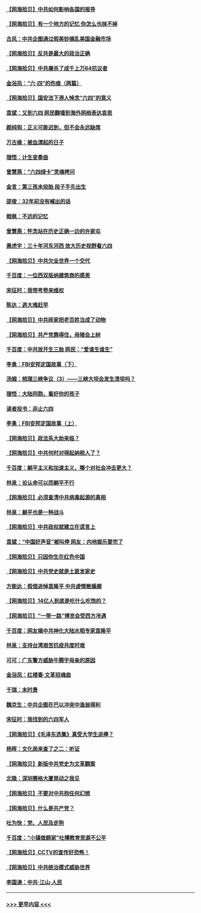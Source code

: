 #### [【网海拾贝】中共如何影响各国的报导](../pages/nsc993/n13012599.md?t=06101952) 
#### [【网海拾贝】有一个地方的记忆 你怎么也抹不掉](../pages/nsc993/n13009802.md?t=06101952) 
#### [古风：中共企图通过假美钞搞乱美国金融市场](../pages/nsc993/n13009626.md?t=06101952) 
#### [【网海拾贝】反共是最大的政治正确](../pages/nsc993/n13007051.md?t=06101952) 
#### [【网海拾贝】中共屠杀了成千上万64抗议者](../pages/nsc993/n13002713.md?t=06101952) 
#### [金浴凤：“六·四”的伤痕（两篇）](../pages/nsc993/n13001719.md?t=06101952) 
#### [【网海拾贝】国安法下港人悼念“六四”的意义](../pages/nsc993/n13001039.md?t=06101952) 
#### [袁斌：又到六四 网民翻墙到海外网络表达哀思](../pages/nsc993/n13000995.md?t=06101952) 
#### [颜纯钩：正义可能迟到，但不会永远缺席](../pages/nsc993/n13000920.md?t=06101952) 
#### [万古缘：被血漂起的日子](../pages/nsc993/n13000914.md?t=06101952) 
#### [理悟：计生变奏曲](../pages/nsc993/n13000414.md?t=06101952) 
#### [曾慧燕：“六四绿卡”灵魂拷问](../pages/nsc993/n13000277.md?t=06101952) 
#### [金言：第三孩未投胎 段子手先出生](../pages/nsc993/n13000215.md?t=06101952) 
#### [邵俊：32年前没有喊出的话](../pages/nsc993/n13000181.md?t=06101952) 
#### [戟枫：不远的记忆](../pages/nsc993/n13000121.md?t=06101952) 
#### [曾慧燕：怀念站在历史正确一边的许家屯](../pages/nsc993/n13000073.md?t=06101952) 
#### [惠虎宇：三十年河东河西 放大历史视野看六四](../pages/nsc993/n13000018.md?t=06101952) 
#### [【网海拾贝】中共欠全世界一个交代](../pages/nsc993/n12998706.md?t=06101952) 
#### [千百度：一位西双版纳建筑商的感恩](../pages/nsc993/n12998487.md?t=06101952) 
#### [宋征时：我带考卷来维权](../pages/nsc993/n12994088.md?t=06101952) 
#### [陈达：逃大难赶早](../pages/nsc993/n12993569.md?t=06101952) 
#### [【网海拾贝】中共砖家把老百姓当成了动物](../pages/nsc993/n12993483.md?t=06101952) 
#### [【网海拾贝】共产党靠得住，母猪会上树](../pages/nsc993/n12990730.md?t=06101952) 
#### [千百度：中共放开生三胎 网民：“爱谁生谁生”](../pages/nsc993/n12990644.md?t=06101952) 
#### [李勇：FBI安邦定国故事（下）](../pages/nsc993/n12987854.md?t=06101952) 
#### [汤姆：梳理三峡争议（3）——三峡大坝会发生溃坝吗？](../pages/nsc993/n12989806.md?t=06101952) 
#### [理悟：大陆同胞，看好你的孩子](../pages/nsc993/n12989778.md?t=06101952) 
#### [读者投书：非止六四](../pages/nsc993/n12989673.md?t=06101952) 
#### [李勇：FBI安邦定国故事（上）](../pages/nsc993/n12987749.md?t=06101952) 
#### [【网海拾贝】政法系大劫来临？](../pages/nsc993/n12987596.md?t=06101952) 
#### [【网海拾贝】中共何时对得起纳税人了？](../pages/nsc993/n12985578.md?t=06101952) 
#### [千百度：躺平主义和加速主义，哪个对社会冲击更大？](../pages/nsc993/n12985512.md?t=06101952) 
#### [林泉：论认命可以而躺平不行](../pages/nsc993/n12985505.md?t=06101952) 
#### [【网海拾贝】必须查清中共病毒起源的真相](../pages/nsc993/n12984276.md?t=06101952) 
#### [林泉：躺平也是一种战斗](../pages/nsc993/n12984194.md?t=06101952) 
#### [【网海拾贝】中共政权就建立在谎言上](../pages/nsc993/n12981880.md?t=06101952) 
#### [袁斌：“中国好声音”被叫停 网友：内地娱乐要完了](../pages/nsc993/n12981826.md?t=06101952) 
#### [【网海拾贝】只因你生在红色中国](../pages/nsc993/n12979096.md?t=06101952) 
#### [【网海拾贝】中共党史就是土匪发家史](../pages/nsc993/n12976478.md?t=06101952) 
#### [方能达：假借追悼袁隆平 中共虚情散臊腥](../pages/nsc993/n12976396.md?t=06101952) 
#### [【网海拾贝】14亿人到底是吃什么吃饱的？](../pages/nsc993/n12974125.md?t=06101952) 
#### [【网海拾贝】“一带一路”博览会受西方冷遇](../pages/nsc993/n12971787.md?t=06101952) 
#### [千百度：网友揭中共神化大陆水稻专家袁隆平](../pages/nsc993/n12971733.md?t=06101952) 
#### [林泉：支持台湾艰苦抗疫共度时艰](../pages/nsc993/n12971350.md?t=06101952) 
#### [可可：广东警方威胁牛腾宇母亲的原因](../pages/nsc993/n12971100.md?t=06101952) 
#### [金浴凤：红楼春·文革招魂曲](../pages/nsc993/n12970354.md?t=06101952) 
#### [千瑞：末时景](../pages/nsc993/n12970337.md?t=06101952) 
#### [魏京生：中共企图在巴以冲突中渔翁得利](../pages/nsc993/n12970286.md?t=06101952) 
#### [宋征时：我找到的六四军人](../pages/nsc993/n12970213.md?t=06101952) 
#### [【网海拾贝】《毛泽东选集》真受大学生追捧？](../pages/nsc993/n12968779.md?t=06101952) 
#### [杨晖：文化局来查了之二：听证](../pages/nsc993/n12966528.md?t=06101952) 
#### [【网海拾贝】新版中共党史为文革翻案](../pages/nsc993/n12967526.md?t=06101952) 
#### [北隐：深圳赛格大厦晃动之我见](../pages/nsc993/n12967393.md?t=06101952) 
#### [【网海拾贝】不要对中共抱任何幻想](../pages/nsc993/n12965222.md?t=06101952) 
#### [【网海拾贝】什么是共产党？](../pages/nsc993/n12962781.md?t=06101952) 
#### [吐为快：党、人民及走狗](../pages/nsc993/n12962747.md?t=06101952) 
#### [千百度：“小镇做题家”吐槽教育资源不公平](../pages/nsc993/n12962705.md?t=06101952) 
#### [【网海拾贝】CCTV的宣传好恐怖！](../pages/nsc993/n12959984.md?t=06101952) 
#### [【网海拾贝】中共统治模式威胁世界](../pages/nsc993/n12957622.md?t=06101952) 
#### [李国涛：中共‧江山‧人民](../pages/nsc993/n12957502.md?t=06101952) 

----
#### [ >>> 更早内容 <<< ](../indexes/nsc993-earlier.md)
